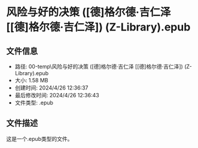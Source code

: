 ﻿# 风险与好的决策 ([德]格尔德·吉仁泽 [[德]格尔德·吉仁泽]) (Z-Library).epub

## 文件信息
- 路径: 00-temp\风险与好的决策 ([德]格尔德·吉仁泽 [[德]格尔德·吉仁泽]) (Z-Library).epub
- 大小: 1.58 MB
- 创建时间: 2024/4/26 12:36:37
- 最后修改时间: 2024/4/26 12:36:43
- 文件类型: .epub

## 文件描述
这是一个.epub类型的文件。

